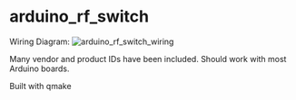 # arduino_rf_switch

Wiring Diagram:
![arduino_rf_switch_wiring](https://github.com/user-attachments/assets/f947383b-d364-4c4b-a21b-ecad99677968)

Many vendor and product IDs have been included. Should work with most Arduino boards.

Built with qmake
